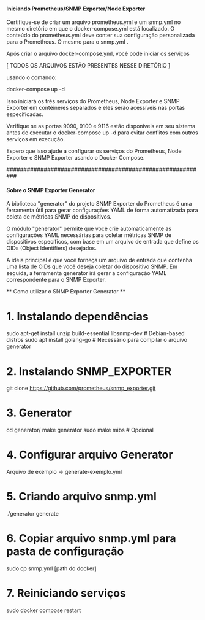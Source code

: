 

#### Iniciando Prometheus/SNMP Exporter/Node Exporter ####

Certifique-se de criar um arquivo prometheus.yml e um snmp.yml no mesmo diretório em que o docker-compose.yml está localizado.
O conteúdo do prometheus.yml deve conter sua configuração personalizada para o Prometheus.
O mesmo para o snmp.yml .

Após criar o arquivo docker-compose.yml, você pode iniciar os serviços

[ TODOS OS ARQUIVOS ESTÃO PRESENTES NESSE DIRETÓRIO ]

usando o comando:

docker-compose up -d

Isso iniciará os três serviços do Prometheus, Node Exporter e SNMP Exporter em contêineres separados 
e eles serão acessíveis nas portas especificadas.

Verifique se as portas 9090, 9100 e 9116 estão disponíveis em seu sistema antes de executar 
o docker-compose up -d para evitar conflitos com outros serviços em execução.

Espero que isso ajude a configurar os serviços do Prometheus, 
Node Exporter e SNMP Exporter usando o Docker Compose.

###########################################################

#### Sobre o SNMP Exporter Generator ####

A biblioteca "generator" do projeto SNMP Exporter do Prometheus é uma ferramenta útil para gerar configurações YAML 
de forma automatizada para coleta de métricas SNMP de dispositivos.

O módulo "generator" permite que você crie automaticamente as configurações YAML necessárias para coletar 
métricas SNMP de dispositivos específicos, com base em um arquivo de entrada que define os OIDs (Object Identifiers) desejados.

A ideia principal é que você forneça um arquivo de entrada que contenha uma lista de OIDs 
que você deseja coletar do dispositivo SNMP. Em seguida, a ferramenta generator irá 
gerar a configuração YAML correspondente para o SNMP Exporter.


** Como utilizar o SNMP Exporter Generator **


# 1. Instalando dependências #
sudo apt-get install unzip build-essential libsnmp-dev # Debian-based distros
sudo apt install golang-go # Necessário para compilar o arquivo generator

# 2. Instalando SNMP_EXPORTER #
git clone https://github.com/prometheus/snmp_exporter.git

# 3. Generator #
cd generator/
make generator
sudo make mibs # Opcional

# 4. Configurar arquivo Generator #

Arquivo de exemplo -> generate-exemplo.yml

# 5. Criando arquivo snmp.yml #
./generator generate

# 6. Copiar arquivo snmp.yml para pasta de configuração #
sudo cp snmp.yml [path do docker]

# 7. Reiniciando serviços #
sudo docker compose restart





